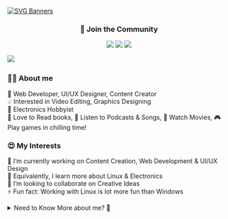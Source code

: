 [![SVG Banners](https://svg-banners.vercel.app/api?type=luminance&text1=Wisdom%20Fox&width=1000&height=200)](https://github.com/narainkarthikv/svg-banners)

<h3 align="center">
  🙋 Join the Community
</h3>

<p align="center">
  <a href="https://ko-fi.com/wisdom-fox" target="_blank"><img src="https://img.shields.io/badge/Ko--fi-F16061?style=for-the-badge&logo=ko-fi&logoColor=white"></a>
  <a href="https://www.patreon.com/user?u=72747187" target="_blank"><img src="https://img.shields.io/badge/Patreon-F96854?style=for-the-badge&logo=patreon&logoColor=white"></a>
  <a href="https://discord.gg/cb6tqTfk" target="_blank"><img src="https://img.shields.io/badge/Discord-5865F2?style=for-the-badge&logo=discord&logoColor=white"></a>
</p>

![](https://komarev.com/ghpvc/?username=narainkarthikv&color=brightgreen)

<h3 align="left">
  🧑‍🏫 About me
</h3>

📖 Web Developer, UI/UX Designer, Content Creator  
💡 Interested in Video Editing, Graphics Designing  
🪫 Electronics Hobbyist  
📘 Love to Read books, 🎵 Listen to Podcasts & Songs, 🎥 Watch Movies, 🎮 Play games in chilling time!

<h3 align="left">
  😍 My Interests 
</h3>

🔭 I’m currently working on Content Creation, Web Development & UI/UX Design  
🌱 Equivalently, I learn more about Linux & Electronics  
👯 I’m looking to collaborate on Creative Ideas  
⚡ Fun fact: Working with Linux is lot more fun than Windows

<details>
  
<summary>Need to Know More about me? 🔎</summary>

<h3 align="center">
  📫 Social Profiles
</h3>

  <p align="center">
      <a href="https://www.linkedin.com/in/narainkarthik-vellingiri/" target="_blank"><img src="https://img.shields.io/badge/LinkedIn-0077B5?style=for-the-badge&logo=linkedin&logoColor=white" style="border-radius: 20px"></a>
      <a href="https://narainkarthikv.github.io/Portfolio" target="_blank"><img src="https://img.shields.io/badge/Portfolio-%23000000.svg?style=for-the-badge&logo=firefox&logoColor=#FF7139" style="border-radius: 20px"></a>
      <a href="https://www.gitlab.com/narainkarthikv" target="_blank"><img src="https://img.shields.io/badge/gitlab-%23181717.svg?style=for-the-badge&logo=gitlab&logoColor=white" style="border-radius: 20px"></a>
      <a href="https://leetcode.com/Narainkarthik31/" target="_blank"><img src="https://img.shields.io/badge/LeetCode-FFA116?style=for-the-badge&logo=LeetCode&logoColor=black" style="border-radius: 20px"></a>
      <a href="https://www.codechef.com/users/narainv" target="_blank"> <a href="https://www.geeksforgeeks.org/user/narainkarthik812/" target="_blank"><img src="https://img.shields.io/badge/GeeksforGeeks-298D46?style=for-the-badge&logo=geeksforgeeks&logoColor=white" style="border-radius: 20px"></a>
      <a href="https://www.codingninjas.com/studio/profile/Narainkarthikv" target="_blank"><img src="https://img.shields.io/badge/Coding%20Ninjas-DD6620?style=for-the-badge&logo=codingninjas&logoColor=white" style="border-radius: 20px"></a>
      <a href="https://steamcommunity.com/profiles/76561199130656975/" target="_blank"><img src="https://img.shields.io/badge/Steam-000000?style=for-the-badge&logo=steam&logoColor=white" style="border-radius: 20px"></a>
      <a href="https://open.spotify.com/user/31kjez2sc5umwskdatczxceb3xdi?si=gM0fW9oQRkuFm7W3UuCE8A&nd=1" target="_blank"><img src="https://img.shields.io/badge/Spotify-1ED760?&style=for-the-badge&logo=spotify&logoColor=white" style="border-radius: 20px"></a>
  </p>

<h3 align="center">
  💻 My Tech Stack
</h3>

<p align="center">
  <table align="center">
    <tr>
      <th>Frontend</th>
      <th>Backend</th>
      <th>Cloud</th>
      <th>Database</th>
      <th>CI/CD</th>
      <th>Tools</th>
      <th>OS</th>
    </tr>
    <tr>
      <td><img src="https://skillicons.dev/icons?i=html,css,javascript,react,figma,bootstrap,materialui,tailwind" /></td>
      <td><img src="https://skillicons.dev/icons?i=nodejs,express" /></td>
      <td><img src="https://skillicons.dev/icons?i=azure" /></td>
      <td><img src="https://skillicons.dev/icons?i=mongodb,firebase" /></td>
      <td><img src="https://skillicons.dev/icons?i=git,github,gitlab,githubactions" /></td>
      <td><img src="https://skillicons.dev/icons?i=ansible,postman,notion,docker,kubernetes" /></td>
      <td><img src="https://skillicons.dev/icons?i=linux,ubuntu,windows" /></td>
    </tr>
  </table>
</p>

<h3 align="center">
  🌟 Featured Projects
</h3>

<p align="center">
  <a href="https://narainkarthikv-fit-track.netlify.app/"> <img src="https://github.com/narainkarthikv/narainkarthikv/blob/main/assets/images/fit-track.jpg" height="75px" width="75px" target="_blank"/></a>
  <a href="https://narainkarthikv-sticky-memo.netlify.app/"> <img src="https://github.com/narainkarthikv/narainkarthikv/blob/main/assets/images/sticky-memo.jpg" height="75px" width="75px" target="_blank"/></a>
  <a href="https://nmoji.netlify.app/"> <img src="https://github.com/narainkarthikv/narainkarthikv/blob/main/assets/images/nmoji.jpg" height="75px" width="75px" target="_blank"/></a>
  <a href="https://contribution-cards.netlify.app/"> <img src="https://github.com/narainkarthikv/narainkarthikv/blob/main/assets/images/contribution-cards.jpg" height="75px" width="75px" target="_blank"/></a>
</p>
